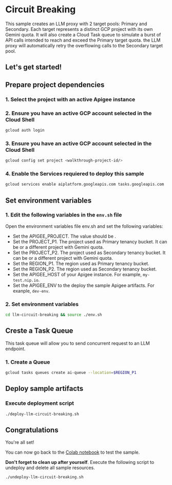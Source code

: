 # Circuit Breaking

This sample creates an LLM proxy with 2 target pools: Primary and Secondary. Each target represents a distinct GCP project with its own Gemini quota. It will also create a Cloud Task queue to simulate a burst of API calls intended to reach and exceed the Primary target quota. the LLM proxy will automatically retry the overflowing calls to the Secondary target pool.

Let's get started!
---

## Prepare project dependencies

### 1. Select the project with an active Apigee instance

<walkthrough-project-setup></walkthrough-project-setup>

### 2. Ensure you have an active GCP account selected in the Cloud Shell

```sh
gcloud auth login
```

### 3. Ensure you have an active GCP account selected in the Cloud Shell

```sh
gcloud config set project <walkthrough-project-id/>
```
### 4. Enable the Services requiered to deploy this sample

```sh
gcloud services enable aiplatform.googleapis.com tasks.googleapis.com  --project <walkthrough-project-id/>
```

## Set environment variables

### 1. Edit the following variables in the `env.sh` file

Open the environment variables file <walkthrough-editor-open-file filePath="llm-circuit-breaking/env.sh">env.sh</walkthrough-editor-open-file> and set the following variables:

* Set the <walkthrough-editor-select-regex filePath="llm-circuit-breaking/env.sh" regex="APIGEE_PROJECT_ID_TO_SET">APIGEE_PROJECT</walkthrough-editor-select-regex>. The value should be <walkthrough-project-id/>.
* Set the <walkthrough-editor-select-regex filePath="llm-circuit-breaking/env.sh" regex="PROJECT_P1_TO_SET">PROJECT_P1</walkthrough-editor-select-regex>. The project used as Primary tenancy bucket. It can be <walkthrough-project-id/> or a different project with Gemini quota.
* Set the <walkthrough-editor-select-regex filePath="llm-circuit-breaking/env.sh" regex="PROJECT_P2_TO_SET">PROJECT_P2</walkthrough-editor-select-regex>. The project used as Secondary tenancy bucket. It can be <walkthrough-project-id/> or a different project with Gemini quota.
* Set the <walkthrough-editor-select-regex filePath="llm-circuit-breaking/env.sh" regex="REGION_P1_TO_SET">REGION_P1</walkthrough-editor-select-regex>. The region used as Primary tenancy bucket.
* Set the <walkthrough-editor-select-regex filePath="llm-circuit-breaking/env.sh" regex="REGION_P2_TO_SET">REGION_P2</walkthrough-editor-select-regex>. The region used as Secondary tenancy bucket.
* Set the <walkthrough-editor-select-regex filePath="llm-circuit-breaking/env.sh" regex="APIGEE_HOST_TO_SET">APIGEE_HOST</walkthrough-editor-select-regex> of your Apigee instance. For example, `my-test.nip.io`.
* Set the <walkthrough-editor-select-regex filePath="llm-circuit-breaking/env.sh" regex="APIGEE_ENV_TO_SET">APIGEE_ENV</walkthrough-editor-select-regex> to the deploy the sample Apigee artifacts. For exanple, `dev-env`.

### 2. Set environment variables

```sh
cd llm-circuit-breaking && source ./env.sh
```

## Creste a Task Queue

This task queue will allow you to send concurrent request to an LLM endpoint.

### 1. Create a Queue

```sh
gcloud tasks queues create ai-queue --location=$REGION_P1
```

## Deploy sample artifacts

### Execute deployment script

```sh
./deploy-llm-circuit-breaking.sh
```

## Congratulations

<walkthrough-conclusion-trophy></walkthrough-conclusion-trophy>

You're all set!

You can now go back to the [Colab notebook](https://github.com/GoogleCloudPlatform/apigee-samples/blob/main/llm-circuit-breaking/llm_circuit_breaking.ipynb) to test the sample.

**Don't forget to clean up after yourself**. Execute the following script to undeploy and delete all sample resources.
```sh
./undeploy-llm-circuit-breaking.sh
```